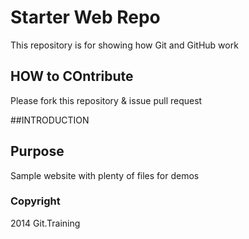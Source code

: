 # Starter Web Repo

This repository is for showing how Git and GitHub work


## HOW to COntribute

Please fork this repository & issue pull request


##INTRODUCTION

## Purpose

Sample website with plenty of files for demos

### Copyright

2014 Git.Training